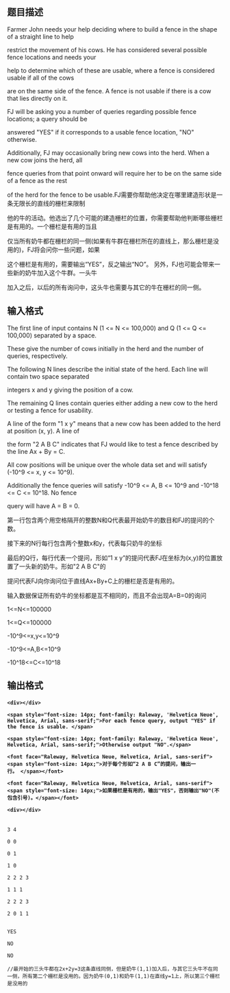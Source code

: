 ## 题目描述

<div>
 Farmer John needs your help deciding where to build a fence in the shape of a straight line to help 
</div>
<div>
 restrict the movement of his cows. He has considered several possible fence locations and needs your 
</div>
<div>
 help to determine which of these are usable, where a fence is considered usable if all of the cows 
</div>
<div>
 are on the same side of the fence. A fence is not usable if there is a cow that lies directly on it. 
</div>
<div>
 FJ will be asking you a number of queries regarding possible fence locations; a query should be 
</div>
<div>
 answered "YES" if it corresponds to a usable fence location, "NO" otherwise.
</div>
<div>
 Additionally, FJ may occasionally bring new cows into the herd. When a new cow joins the herd, all 
</div>
<div>
 fence queries from that point onward will require her to be on the same side of a fence as the rest 
</div>
<div>
 of the herd for the fence to be usable.FJ需要你帮助他决定在哪里建造形状是一条无限长的直线的栅栏来限制
</div>
<div>
 他的牛的活动。他选出了几个可能的建造栅栏的位置，你需要帮助他判断哪些栅栏是有用的。一个栅栏是有用的当且
</div>
<div>
 仅当所有奶牛都在栅栏的同一侧(如果有牛群在栅栏所在的直线上，那么栅栏是没用的)，FJ将会问你一些问题，如果
</div>
<div>
 这个栅栏是有用的，需要输出“YES”，反之输出“NO”。 另外，FJ也可能会带来一些新的奶牛加入这个牛群。一头牛
</div>
<div>
 加入之后，以后的所有询问中，这头牛也需要与其它的牛在栅栏的同一侧。 
</div>
<p style="font-family: Raleway, 'Helvetica Neue', Helvetica, Arial, sans-serif; font-size: 14px;"></p>
<p></p>

## 输入格式

<div>
 <div>
  The first line of input contains N (1 <= N <= 100,000) and Q (1 <= Q <= 100,000) separated by a space. 
 </div>
 <div>
  These give the number of cows initially in the herd and the number of queries, respectively.
 </div>
 <div>
  The following N lines describe the initial state of the herd. Each line will contain two space separated 
 </div>
 <div>
  integers x and y giving the position of a cow.
 </div>
 <div>
  The remaining Q lines contain queries either adding a new cow to the herd or testing a fence for usability. 
 </div>
 <div>
  A line of the form "1 x y" means that a new cow has been added to the herd at position (x, y). A line of 
 </div>
 <div>
  the form "2 A B C" indicates that FJ would like to test a fence described by the line Ax + By = C.
 </div>
 <div>
  All cow positions will be unique over the whole data set and will satisfy (-10^9 <= x, y <= 10^9). 
 </div>
 <div>
  Additionally the fence queries will satisfy -10^9 <= A, B <= 10^9 and -10^18 <= C <= 10^18. No fence 
 </div>
 <div>
  query will have A = B = 0.
 </div>
 <div>
  第一行包含两个用空格隔开的整数N和Q代表最开始奶牛的数目和FJ的提问的个数。 
 </div>
 <div>
  接下来的N行每行包含两个整数x和y，代表每只奶牛的坐标 
 </div>
 <div>
  最后的Q行，每行代表一个提问，形如“1 x y”的提问代表FJ在坐标为(x,y)的位置放置了一头新的奶牛。形如"2 A B C"的
 </div>
 <div>
  提问代表FJ向你询问位于直线Ax+By+C上的栅栏是否是有用的。
 </div>
 <div>
  <div>
   输入数据保证所有奶牛的坐标都是互不相同的，而且不会出现A=B=0的询问
  </div>
  <div>
   1<=N<=100000 
  </div>
  <div>
   1<=Q<=100000 
  </div>
  <div>
   -10^9<=x,y<=10^9 
  </div>
  <div>
   -10^9<=A,B<=10^9 
  </div>
  <div>
   -10^18<=C<=10^18 
  </div>
 </div>
</div>
<div>
 <p style="font-family: Raleway, 'Helvetica Neue', Helvetica, Arial, sans-serif; font-size: 14px;"></p>
</div>
<p></p>

## 输出格式

<h4>
 <div>
  <div>
   <div style="font-family: Raleway, 'Helvetica Neue', Helvetica, Arial, sans-serif; font-size: 14px;">
    <div></div>
   </div>
   <div>
    <span style="font-size: 14px; font-family: Raleway, 'Helvetica Neue', Helvetica, Arial, sans-serif;">For each fence query, output "YES" if the fence is usable. </span>
   </div>
   <div>
    <span style="font-size: 14px; font-family: Raleway, 'Helvetica Neue', Helvetica, Arial, sans-serif;">Otherwise output "NO".</span>
   </div>
   <div>
    <font face="Raleway, Helvetica Neue, Helvetica, Arial, sans-serif"><span style="font-size: 14px;">对于每个形如“2 A B C”的提问，输出一行。 </span></font>
   </div>
   <div>
    <font face="Raleway, Helvetica Neue, Helvetica, Arial, sans-serif"><span style="font-size: 14px;">如果栅栏是有用的，输出"YES"，否则输出"NO"(不包含引号)。</span></font>
   </div>
   <div style="font-family: Raleway, 'Helvetica Neue', Helvetica, Arial, sans-serif; font-size: 14px;">
    <div></div>
   </div>
   <div style="font-family: Raleway, 'Helvetica Neue', Helvetica, Arial, sans-serif; font-size: 14px;"></div>
  </div>
  <div style="font-family: Raleway, 'Helvetica Neue', Helvetica, Arial, sans-serif; font-size: 14px;"></div>
 </div>
 <div style="font-family: Raleway, 'Helvetica Neue', Helvetica, Arial, sans-serif; font-size: 14px;"></div></h4>
<p style="font-family: Raleway, 'Helvetica Neue', Helvetica, Arial, sans-serif; font-size: 14px;"></p>
<p></p>

```input1
3 4
0 0
0 1
1 0
2 2 2 3
1 1 1
2 2 2 3
2 0 1 1
```
```output1
YES
NO
NO
//最开始的三头牛都在2x+2y=3这条直线同侧，但是奶牛(1,1)加入后，与其它三头牛不在同一侧，所有第二个栅栏是没用的。因为奶牛(0,1)和奶牛(1,1)在直线y=1上，所以第三个栅栏是没用的
```
